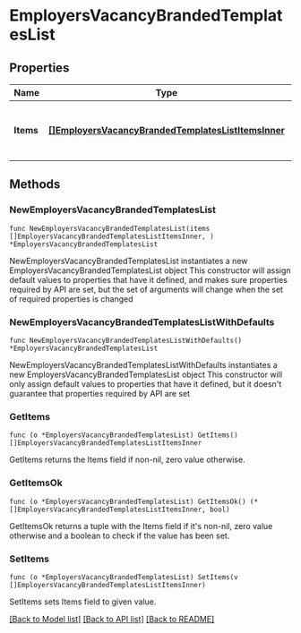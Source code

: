 # EmployersVacancyBrandedTemplatesList

## Properties

Name | Type | Description | Notes
------------ | ------------- | ------------- | -------------
**Items** | [**[]EmployersVacancyBrandedTemplatesListItemsInner**](EmployersVacancyBrandedTemplatesListItemsInner.md) | Список доступных брендированных шаблонов вакансий | 

## Methods

### NewEmployersVacancyBrandedTemplatesList

`func NewEmployersVacancyBrandedTemplatesList(items []EmployersVacancyBrandedTemplatesListItemsInner, ) *EmployersVacancyBrandedTemplatesList`

NewEmployersVacancyBrandedTemplatesList instantiates a new EmployersVacancyBrandedTemplatesList object
This constructor will assign default values to properties that have it defined,
and makes sure properties required by API are set, but the set of arguments
will change when the set of required properties is changed

### NewEmployersVacancyBrandedTemplatesListWithDefaults

`func NewEmployersVacancyBrandedTemplatesListWithDefaults() *EmployersVacancyBrandedTemplatesList`

NewEmployersVacancyBrandedTemplatesListWithDefaults instantiates a new EmployersVacancyBrandedTemplatesList object
This constructor will only assign default values to properties that have it defined,
but it doesn't guarantee that properties required by API are set

### GetItems

`func (o *EmployersVacancyBrandedTemplatesList) GetItems() []EmployersVacancyBrandedTemplatesListItemsInner`

GetItems returns the Items field if non-nil, zero value otherwise.

### GetItemsOk

`func (o *EmployersVacancyBrandedTemplatesList) GetItemsOk() (*[]EmployersVacancyBrandedTemplatesListItemsInner, bool)`

GetItemsOk returns a tuple with the Items field if it's non-nil, zero value otherwise
and a boolean to check if the value has been set.

### SetItems

`func (o *EmployersVacancyBrandedTemplatesList) SetItems(v []EmployersVacancyBrandedTemplatesListItemsInner)`

SetItems sets Items field to given value.



[[Back to Model list]](../README.md#documentation-for-models) [[Back to API list]](../README.md#documentation-for-api-endpoints) [[Back to README]](../README.md)



